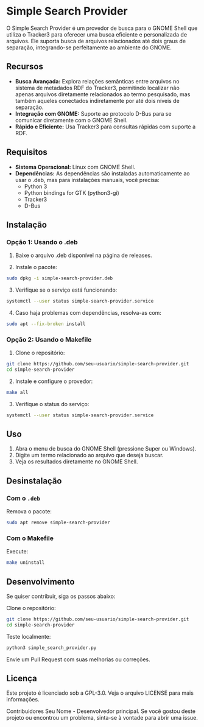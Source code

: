 # Simple Search Provider

O Simple Search Provider é um provedor de busca para o GNOME Shell que utiliza o Tracker3 para oferecer uma busca eficiente e personalizada de arquivos. Ele suporta busca de arquivos relacionados até dois graus de separação, integrando-se perfeitamente ao ambiente do GNOME.

## Recursos
* **Busca Avançada:** Explora relações semânticas entre arquivos no sistema de metadados RDF do Tracker3, permitindo localizar não apenas arquivos diretamente relacionados ao termo pesquisado, mas também aqueles conectados indiretamente por até dois níveis de separação.
* **Integração com GNOME:** Suporte ao protocolo D-Bus para se comunicar diretamente com o GNOME Shell.
* **Rápido e Eficiente:** Usa Tracker3 para consultas rápidas com suporte a RDF.

## Requisitos
* **Sistema Operacional:** Linux com GNOME Shell.
* **Dependências:** As dependências são instaladas automaticamente ao usar o .deb, mas para instalações manuais, você precisa:
  * Python 3
  * Python bindings for GTK (python3-gi)
  * Tracker3
  * D-Bus

## Instalação

### Opção 1: Usando o .deb
1. Baixe o arquivo .deb disponível na página de releases.

2. Instale o pacote:

```bash
sudo dpkg -i simple-search-provider.deb
```

3. Verifique se o serviço está funcionando:

```bash
systemctl --user status simple-search-provider.service
```

4. Caso haja problemas com dependências, resolva-as com:

```bash
sudo apt --fix-broken install
```

### Opção 2: Usando o Makefile
1. Clone o repositório:

```bash
git clone https://github.com/seu-usuario/simple-search-provider.git
cd simple-search-provider
```

2. Instale e configure o provedor:

```bash
make all
```

3. Verifique o status do serviço:

```bash
systemctl --user status simple-search-provider.service
```

## Uso
1. Abra o menu de busca do GNOME Shell (pressione Super ou Windows).
2. Digite um termo relacionado ao arquivo que deseja buscar.
3. Veja os resultados diretamente no GNOME Shell.

## Desinstalação
### Com o `.deb`
Remova o pacote:
```bash
sudo apt remove simple-search-provider
```

### Com o Makefile
Execute:
```bash
make uninstall
```

## Desenvolvimento
Se quiser contribuir, siga os passos abaixo:

Clone o repositório:

```bash
git clone https://github.com/seu-usuario/simple-search-provider.git
cd simple-search-provider
```

Teste localmente:

```bash
python3 simple_search_provider.py
```

Envie um Pull Request com suas melhorias ou correções.

## Licença
Este projeto é licenciado sob a GPL-3.0. Veja o arquivo LICENSE para mais informações.

Contribuidores
Seu Nome - Desenvolvedor principal.
Se você gostou deste projeto ou encontrou um problema, sinta-se à vontade para abrir uma issue.

